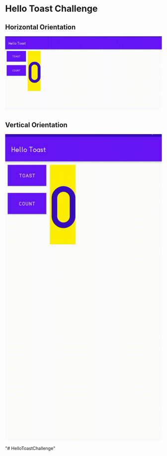 # Hello Toast Challenge
## Horizontal Orientation
![](app/src/main/res/drawable/coding_challenge_horizontal.gif)
## Vertical Orientation
![](app/src/main/res/drawable/coding_challenge_vertical.gif)

"# HelloToastChallenge" 
